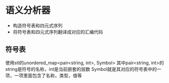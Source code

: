 # 语义分析器

- 构造符号表和四元式序列
- 将符号表和四元式序列翻译成对应的汇编代码


## 符号表
使用stl的unordered_map<pair<string, int>, Symbol>
其中pair<string, int>的string是符号的名称，int是当前嵌套的层数
Symbol就是其对应的符号表中的一项，一项里面包含了名称，类型，值等


